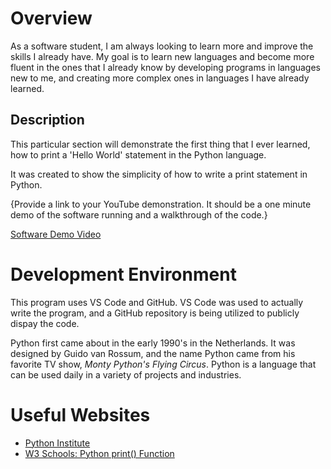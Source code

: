 # Overview

As a software student, I am always looking to learn more and improve the skills I already have. My goal is to learn new languages and become more fluent in the ones that I already know by developing programs in languages new to me, and creating more complex ones in languages I have already learned.  

## Description

This particular section will demonstrate the first thing that I ever learned, how to print a 'Hello World' statement in the Python language. 

It was created to show the simplicity of how to write a print statement in Python. 

{Provide a link to your YouTube demonstration.  It should be a one minute demo of the software running and a walkthrough of the code.}
  
[Software Demo Video](http://youtube.link.goes.here)

# Development Environment

This program uses VS Code and GitHub. VS Code was used to actually write the program, and a GitHub repository is being utilized to publicly dispay the code.

Python first came about in the early 1990's in the Netherlands. It was designed by  Guido van Rossum, and the name Python came from his favorite TV show, *Monty Python's Flying Circus*. Python is a language that can be used daily in a variety of projects and industries.  

# Useful Websites

* [Python Institute](https://pythoninstitute.org/about-python)
* [W3 Schools: Python print() Function](https://www.w3schools.com/python/ref_func_print.asp)